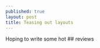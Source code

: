 ```yaml
---
published: true
layout: post
title: Teasing out layouts
---
```


Hoping to write some hot ## reviews
